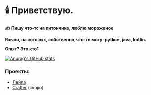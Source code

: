 # 🕯️ Приветствую.

<b>✍️ Пишу что-то на питончике, люблю мороженое</b>

<b>Языки, на которых, собственно, что-то могу: python, java, kotlin.</b>

<b>Опыт? Это кто?</b>

[![Anurag's GitHub stats](https://github-readme-stats.vercel.app/api?username=MagM1go&show_icons=true&count_private=true&hide_border=true&theme=outrun&icon_color=fff&layout=compact&border_radius=10)](https://github.com/anuraghazra/github-readme-stats)

### Проекты:
* [Лейла](https://discord.com/api/oauth2/authorize?client_id=828934385112711188&permissions=8&scope=bot%20applications.commands)
* [Crafter](https://github.com/magm1go) (скоро)
